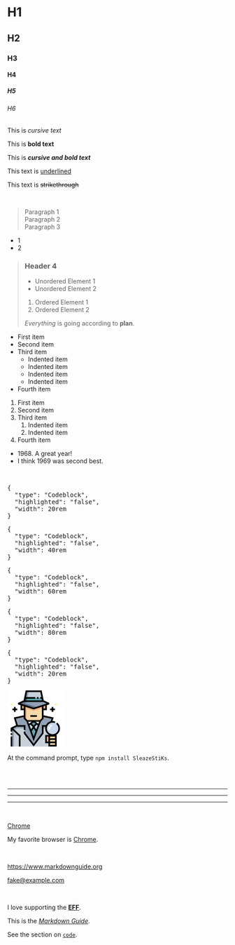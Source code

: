 # H1

## H2

### H3

#### H4

##### H5

###### H6

This is  *cursive text*

This is **bold text**

This is ***cursive and bold text***

This text is <u>underlined</u>

This text is ~~strikethrough~~ 

<br class="br-4rem">

> Paragraph 1 <br>
> Paragraph 2 <br>
> Paragraph 3

- 1
- 2

> ### Header 4
>
> - Unordered Element 1
> - Unordered Element 2
>
> 1. Ordered Element 1
> 2. Ordered Element 2
>
>  *Everything* is going according to **plan**.

- First item
- Second item
- Third item
    - Indented item
    - Indented item
    - Indented item
    - Indented item
- Fourth item

1. First item
2. Second item
3. Third item
    1. Indented item
    2. Indented item
4. Fourth item

- 1968\. A great year!
- I think 1969 was second best.

<br>

<pre class="cb-20">
{
  "type": "Codeblock",
  "highlighted": "false",
  "width": 20rem
}
</pre>

<pre class="cb-40">
{
  "type": "Codeblock",
  "highlighted": "false",
  "width": 40rem
}
</pre>

<pre class="cb-60">
{
  "type": "Codeblock",
  "highlighted": "false",
  "width": 60rem
}
</pre>

<pre class="cb-80">
{
  "type": "Codeblock",
  "highlighted": "false",
  "width": 80rem
}
</pre>

<pre class="cb-auto">
{
  "type": "Codeblock",
  "highlighted": "false",
  "width": 20rem
}
</pre>

<img src="/assets/private_detective.png" width="128px">
<br>

At the command prompt, type `npm install SleazeStiKs`.

<br>
<br>

***

---

___

<br>

[Chrome](https://chrome.com)

My favorite browser is [Chrome](https://chrome.com "The best browser for devs").

<br>

<https://www.markdownguide.org>

<fake@example.com>

<!--
| Syntax      | Description |
| ----------- | ----------- |
| Header      | Title       |
| Paragraph   | Text        |
-->

<br>

I love supporting the **[EFF](https://eff.org)**.

This is the *[Markdown Guide](https://www.markdownguide.org)*.

See the section on [`code`](#code).

